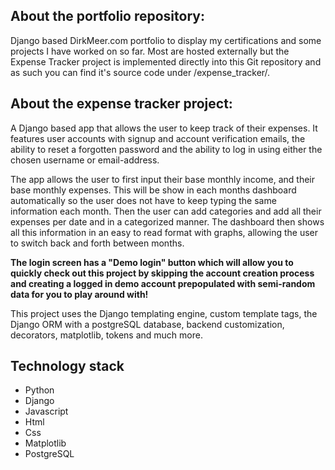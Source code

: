 ## About the portfolio repository:
Django based DirkMeer.com portfolio to display my certifications and some projects I have worked on so far. Most are hosted externally but the Expense Tracker project is implemented directly into this Git repository and as such you can find it's source code under /expense_tracker/.

## About the expense tracker project:
A Django based app that allows the user to keep track of their expenses. It features user accounts with signup and account verification emails, the ability to reset a forgotten password and the ability to log in using either the chosen username or email-address.

The app allows the user to first input their base monthly income, and their base monthly expenses. This will be show in each months dashboard automatically so the user does not have to keep typing the same information each month. Then the user can add categories and add all their expenses per date and in a categorized manner. The dashboard then shows all this information in an easy to read format with graphs, allowing the user to switch back and forth between months.

**The login screen has a "Demo login" button which will allow you to quickly check out this project by skipping the account creation process and creating a logged in demo account prepopulated with semi-random data for you to play around with!**

This project uses the Django templating engine, custom template tags, the Django ORM with a postgreSQL database, backend customization, decorators, matplotlib, tokens and much more.

## Technology stack
- Python
- Django
- Javascript
- Html
- Css
- Matplotlib
- PostgreSQL